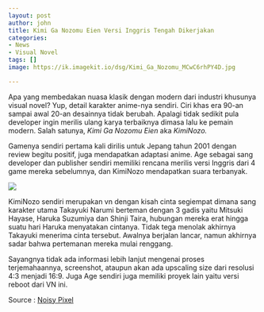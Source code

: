 ```yaml
---
layout: post
author: john
title: Kimi Ga Nozomu Eien Versi Inggris Tengah Dikerjakan
categories:
- News
- Visual Novel
tags: []
image: https://ik.imagekit.io/dsg/Kimi_Ga_Nozomu_MCwC6rhPY4D.jpg

---
```

Apa yang membedakan nuasa klasik dengan modern dari industri khusunya visual novel? Yup, detail karakter anime-nya sendiri. Ciri khas era 90-an sampai awal 20-an desainnya tidak berubah. Apalagi tidak sedikit pula developer ingin merilis ulang karya terbaiknya dimasa lalu ke pemain modern. Salah satunya, _Kimi Ga Nozomu Eien_ aka _KimiNozo._

Gamenya sendiri pertama kali dirilis untuk Jepang tahun 2001 dengan review begitu positif, juga mendapatkan adaptasi anime. Age sebagai sang developer dan publisher sendiri memiliki rencana merilis versi Inggris dari 4 game mereka sebelumnya, dan KimiNozo mendapatkan suara terbanyak.

![](https://ik.imagekit.io/dsg/KimiNozo_C2KhClsDhoS.jpg)

KimiNozo sendiri merupakan vn dengan kisah cinta segiempat dimana sang karakter utama Takayuki Narumi berteman dengan 3 gadis yaitu Mitsuki Hayase, Haruka Suzumiya dan Shinji Taira, hubungan mereka erat hingga suatu hari Haruka menyatakan cintanya. Tidak tega menolak akhirnya Takayuki menerima cinta tersebut. Awalnya berjalan lancar, namun akhirnya sadar bahwa pertemanan mereka mulai renggang.

Sayangnya tidak ada informasi lebih lanjut mengenai proses terjemahaannya, screenshot, ataupun akan ada upscaling size dari resolusi 4:3 menjadi 16:9. Juga Age sendiri juga memiliki proyek lain yaitu versi reboot dari VN ini.

Source : [Noisy Pixel](https://noisypixel.net/kimi-ga-nozomu-eien-receives-official-english-localization/)